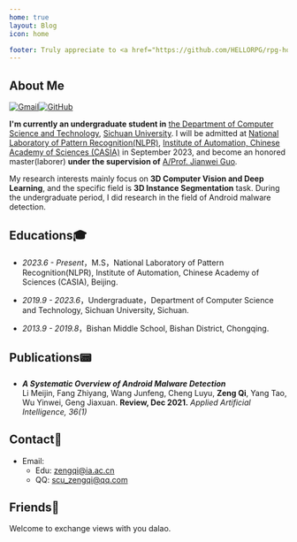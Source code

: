 ```yaml
---
home: true
layout: Blog
icon: home

footer: Truly appreciate to <a href="https://github.com/HELLORPG/rpg-homepage-template">rpg-homepage-template</a> and <a href="https://vuepress-theme-hope.github.io/v2/">vuepress-theme-hope</a> for this web design and coding.
---
```


## About Me

<a href="mailto:scu_zengqi@qq.com"><img src="https://img.shields.io/badge/-Zeng_Qi-c14438?style=flat-square&amp;logo=Gmail&amp;logoColor=white" alt="Gmail"></a><a href="https://github.com/firstheart01"><img src="https://img.shields.io/badge/-FirstHeart01-black?style=flat-square&amp;logo=Github&amp;logoColor=white" alt="GitHub"></a>

**I'm currently an undergraduate student in** <a href="https://cs.scu.edu.cn/" target="_blank">the Department of Computer Science and Technology</a>, <a href="https://www.scu.edu.cn/" target="_blank">Sichuan University</a>. I will be admitted at <a href="http://nlpr-web.ia.ac.cn/cn/index.html" target="_blank">National Laboratory of Pattern Recognition(NLPR)</a>, <a href="http://ia.cas.cn/" target="_blank">Institute of Automation, Chinese Academy of Sciences (CASIA)</a> in September 2023, and become an honored master(laborer) **under the supervision of** <a href="http://jianweiguo.net/" target="_blank">A/Prof. Jianwei Guo</a>.

My research interests mainly focus on **3D Computer Vision and Deep Learning**, and the specific field is **3D Instance Segmentation** task. During the undergraduate period, I did research in the field of Android malware detection.

## Educations:mortar_board:
- *2023.6 - Present*，M.S，National Laboratory of Pattern Recognition(NLPR), Institute of Automation, Chinese Academy of Sciences (CASIA), Beijing.

- *2019.9 - 2023.6*，Undergraduate，Department of Computer Science and Technology, Sichuan University, Sichuan.

- *2013.9 - 2019.8*，Bishan Middle School, Bishan District, Chongqing.

## Publications:pager:
- ***A Systematic Overview of Android Malware Detection*** <br>Li Meijin, Fang Zhiyang, Wang Junfeng, Cheng Luyu, **Zeng Qi**, Yang Tao, Wu Yinwei, Geng Jiaxuan. **Review, Dec 2021.** *Applied Artificial Intelligence, 36(1)*


## Contact:e-mail:
- Email:
    - Edu: <a href="mailto:zengqi@ia.ac.cn">zengqi@ia.ac.cn</a>
    - QQ: <a href="mailto:scu_zengqi@qq.com">scu_zengqi@qq.com</a>

## Friends:raised_hands:
Welcome to exchange views with you dalao.
